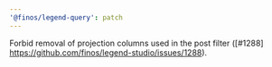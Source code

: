 ```yaml
---
'@finos/legend-query': patch
---
```


Forbid removal of projection columns used in the post filter ([#1288] https://github.com/finos/legend-studio/issues/1288).
